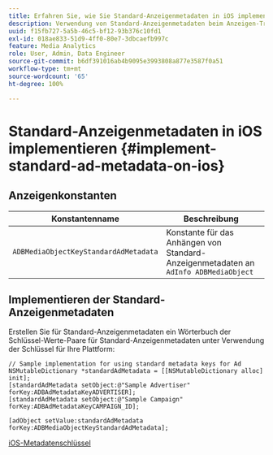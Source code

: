 ```yaml
---
title: Erfahren Sie, wie Sie Standard-Anzeigenmetadaten in iOS implementieren.
description: Verwendung von Standard-Anzeigenmetadaten beim Anzeigen-Tracking in iOS.
uuid: f15fb727-5a5b-46c5-bf12-93b376c10fd1
exl-id: 018ae833-51d9-4ff0-80e7-3dbcaefb997c
feature: Media Analytics
role: User, Admin, Data Engineer
source-git-commit: b6df391016ab4b9095e3993808a877e3587f0a51
workflow-type: tm+mt
source-wordcount: '65'
ht-degree: 100%

---
```


# Standard-Anzeigenmetadaten in iOS implementieren {#implement-standard-ad-metadata-on-ios}

## Anzeigenkonstanten

| Konstantenname | Beschreibung   |
|---|---|
| `ADBMediaObjectKeyStandardAdMetadata` | Konstante für das Anhängen von Standard-Anzeigenmetadaten an `AdInfo ADBMediaObject` |

## Implementieren der Standard-Anzeigenmetadaten

Erstellen Sie für Standard-Anzeigenmetadaten ein Wörterbuch der Schlüssel-Werte-Paare für Standard-Anzeigenmetadaten unter Verwendung der Schlüssel für Ihre Plattform:

```
// Sample implementation for using standard metadata keys for Ad 
NSMutableDictionary *standardAdMetadata = [[NSMutableDictionary alloc] init]; 
[standardAdMetadata setObject:@"Sample Advertiser" forKey:ADBAdMetadataKeyADVERTISER]; 
[standardAdMetadata setObject:@"Sample Campaign" forKey:ADBAdMetadataKeyCAMPAIGN_ID]; 
 
[adObject setValue:standardAdMetadata forKey:ADBMediaObjectKeyStandardAdMetadata];
```

[iOS-Metadatenschlüssel](/help/sdk-implement/track-av-playback/impl-std-metadata/ios-metadata-keys.md)
